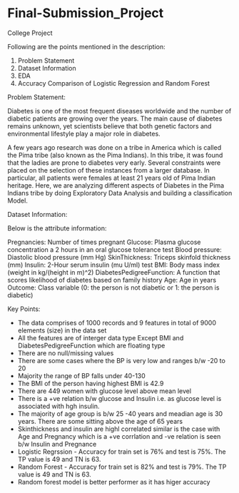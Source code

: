 # Final-Submission_Project
College Project

Following are the points mentioned in the description:
1. Problem Statement
2. Dataset Information
3. EDA
4. Accuracy Comparison of Logistic Regression and Random Forest 

Problem Statement:

Diabetes is one of the most frequent diseases worldwide and the number of diabetic patients are growing over the years. The main cause of diabetes remains unknown, yet scientists believe that both genetic factors and environmental lifestyle play a major role in diabetes.

A few years ago research was done on a tribe in America which is called the Pima tribe (also known as the Pima Indians). In this tribe, it was found that the ladies are prone to diabetes very early. Several constraints were placed on the selection of these instances from a larger database. In particular, all patients were females at least 21 years old of Pima Indian heritage. Here, we are analyzing different aspects of Diabetes in the Pima Indians tribe by doing Exploratory Data Analysis and building a classification Model.

Dataset Information:

Below is the attribute information:

Pregnancies: Number of times pregnant
Glucose: Plasma glucose concentration a 2 hours in an oral glucose tolerance test
Blood pressure: Diastolic blood pressure (mm Hg)
SkinThickness: Triceps skinfold thickness (mm)
Insulin: 2-Hour serum insulin (mu U/ml) test
BMI: Body mass index (weight in kg/(height in m)^2)
DiabetesPedigreeFunction: A function that scores likelihood of diabetes based on family history
Age: Age in years
Outcome: Class variable (0: the person is not diabetic or 1: the person is diabetic)

Key Points:
- The data comprises of 1000 records and 9 features in total of 9000 elements (size) in the data set
- All the features are of interger data type Except BMI and DiabetesPedigreeFunction which are floating type
- There are no null/missing values
- There are some cases where the  BP is very low and ranges b/w -20 to 20 
- Majority the range of BP falls under 40-130
- The BMI of the person having highest BMI is 42.9
- There are 449 women with glucose level above mean level 
- There is a +ve relation b/w glucose and Insulin i.e. as glucose level is associated with hgh insulin.
-  The majority of age group is b/w 25 -40 years and meadian age is 30 years. There are some sitting above the age of 65 years
- Skinthickness and insulin are highl correlated similar is the case with Age and Pregnancy which is a +ve corrlation and -ve relation is seen b/w Insulin and Pregnance
- Logistic Regrssion - Accuracy for train set is 76% and test is 75%. The TP value is 49 and TN is 63.
- Random Forest - Accuracy for train set is 82% and test is 79%. The TP value is 49 and TN is 63.
- Random forest model is better performer as it has higer accuracy


